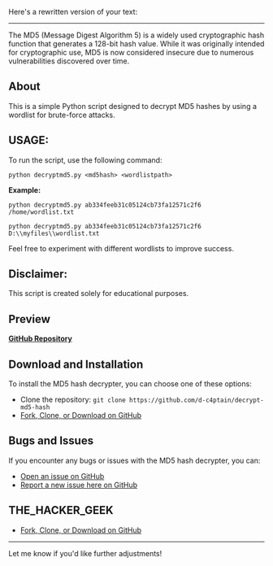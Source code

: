 Here's a rewritten version of your text:

---

The MD5 (Message Digest Algorithm 5) is a widely used cryptographic hash function that generates a 128-bit hash value. While it was originally intended for cryptographic use, MD5 is now considered insecure due to numerous vulnerabilities discovered over time.

## About
This is a simple Python script designed to decrypt MD5 hashes by using a wordlist for brute-force attacks.

## USAGE:
To run the script, use the following command:

```
python decryptmd5.py <md5hash> <wordlistpath>
```

**Example:**

```
python decryptmd5.py ab334feeb31c05124cb73fa12571c2f6 /home/wordlist.txt
```

```
python decryptmd5.py ab334feeb31c05124cb73fa12571c2f6 D:\\myfiles\\wordlist.txt
```

Feel free to experiment with different wordlists to improve success.

## Disclaimer:
This script is created solely for educational purposes.

## Preview

**[GitHub Repository](https://github.com/d-c4ptain/decrypt-md5-hash)**

## Download and Installation

To install the MD5 hash decrypter, you can choose one of these options:
* Clone the repository: `git clone https://github.com/d-c4ptain/decrypt-md5-hash`
* [Fork, Clone, or Download on GitHub](https://github.com/theHackerGeek/CHAKRA/)

## Bugs and Issues

If you encounter any bugs or issues with the MD5 hash decrypter, you can:
* [Open an issue on GitHub](https://github.com/theHackerGeek/CHAKRA/issues)
* [Report a new issue here on GitHub](https://github.com/theHackerGeek/CHAKRA/issues/new)

## THE_HACKER_GEEK

* [Fork, Clone, or Download on GitHub](https://github.com/theHackerGeek/)

---

Let me know if you'd like further adjustments!

